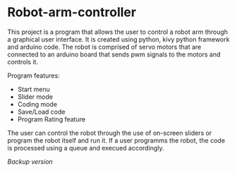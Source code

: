 # Robot-arm-controller
This project is a program that allows the user to control a robot arm through a graphical user interface. It is created using python, kivy python framework and arduino code. The robot is comprised of servo motors that are connected to an arduino board that sends pwm signals to the motors and controls it.

Program features:
- Start menu
- Slider mode
- Coding mode
- Save/Load code
- Program Rating feature

The user can control the robot through the use of on-screen sliders or program the robot itself and run it. If a user programms the robot, the code is processed using a queue and execued accordingly. 

_Backup version_
